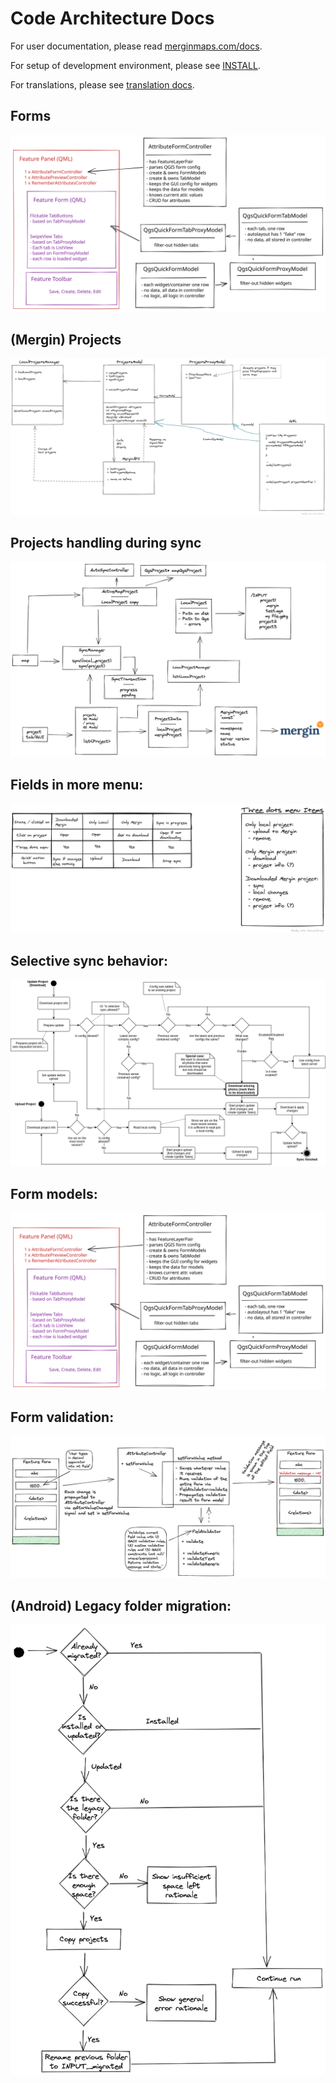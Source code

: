 # Code Architecture Docs

For user documentation, please read [merginmaps.com/docs](https://merginmaps.com/docs).

For setup of development environment, please see [INSTALL](../INSTALL.md).

For translations, please see [translation docs](translations.md).

## Forms

![](media/form_models.svg)

## (Mergin) Projects

![](media/class-structure.png)

## Projects handling during sync

![](media/projects-sync.png)

## Fields in more menu:

![](media/more-menu.png)

## Selective sync behavior:

![](media/selective-sync.png)

## Form models:

![](media/form_models.svg)

## Form validation:

![](media/form-validation.png)

## (Android) Legacy folder migration:

![](media/legacymigration.png)
